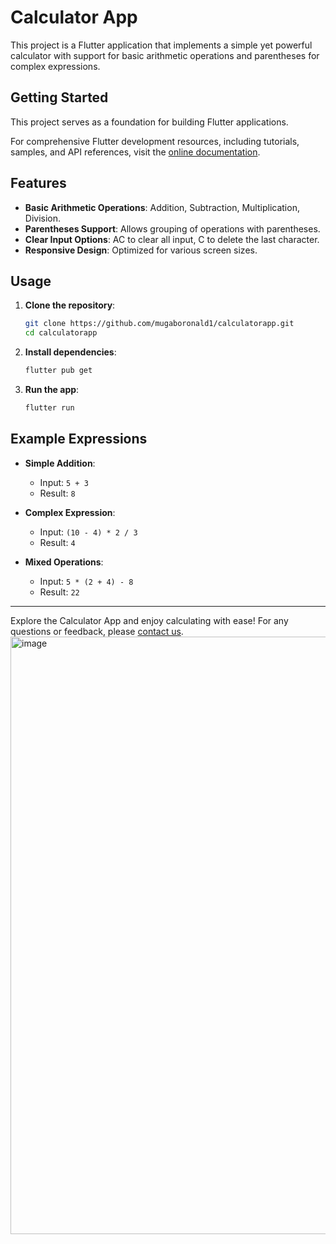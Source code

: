 # Calculator App

This project is a Flutter application that implements a simple yet powerful calculator with support for basic arithmetic operations and parentheses for complex expressions.

## Getting Started

This project serves as a foundation for building Flutter applications.

For comprehensive Flutter development resources, including tutorials, samples, and API references, visit the [online documentation](https://docs.flutter.dev/).

## Features

- **Basic Arithmetic Operations**: Addition, Subtraction, Multiplication, Division.
- **Parentheses Support**: Allows grouping of operations with parentheses.
- **Clear Input Options**: AC to clear all input, C to delete the last character.
- **Responsive Design**: Optimized for various screen sizes.

## Usage

1. **Clone the repository**:
    ```bash
    git clone https://github.com/mugaboronald1/calculatorapp.git
    cd calculatorapp
    ```

2. **Install dependencies**:
    ```bash
    flutter pub get
    ```

3. **Run the app**:
    ```bash
    flutter run
    ```

## Example Expressions

- **Simple Addition**:
  - Input: `5 + 3`
  - Result: `8`

- **Complex Expression**:
  - Input: `(10 - 4) * 2 / 3`
  - Result: `4`

- **Mixed Operations**:
  - Input: `5 * (2 + 4) - 8`
  - Result: `22`

---

Explore the Calculator App and enjoy calculating with ease! For any questions or feedback, please [contact us](Ronald:mugaboronald12@gmail.com).
<img width="956" alt="image" src="https://github.com/mugaboronald1/calculator/assets/99381533/a243df66-751a-4ee9-96d0-18af0ac19434">

